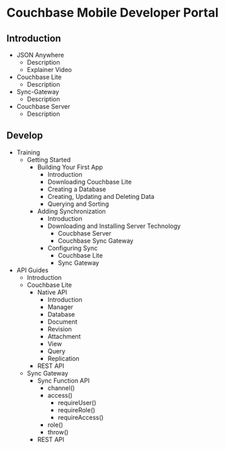 Couchbase Mobile Developer Portal
=================================

Introduction
------------
- JSON Anywhere
  - Description
  - Explainer Video
- Couchbase Lite
  - Description
- Sync-Gateway
  - Description
- Couchbase Server
  - Description

Develop
-------
- Training
  - Getting Started
    - Building Your First App
      - Introduction
      - Downloading Couchbase Lite
      - Creating a Database
      - Creating, Updating and Deleting Data
      - Querying and Sorting
    - Adding Synchronization
      - Introduction
      - Downloading and Installing Server Technology
        - Coucbhase Server
        - Couchbase Sync Gateway
      - Configuring Sync
        - Couchbase Lite
        - Sync Gateway
- API Guides
  - Introduction
  - Couchbase Lite
    - Native API
      - Introduction
      - Manager
      - Database
      - Document
      - Revision
      - Attachment
      - View
      - Query
      - Replication
    - REST API
  - Sync Gateway
    - Sync Function API
      - channel()
      - access()
        - requireUser()
        - requireRole()
        - requireAccess()
      - role()
      - throw()
    - REST API
